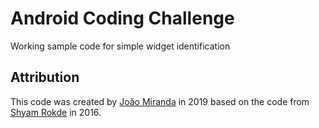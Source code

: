# Android Coding Challenge

Working sample code for simple widget identification

## Attribution

This code was created by [João Miranda](https://github.com/joaopcmiranda) in 2019 based on the code from [Shyam Rokde](https://github.com/mysgithub) in 2016.




